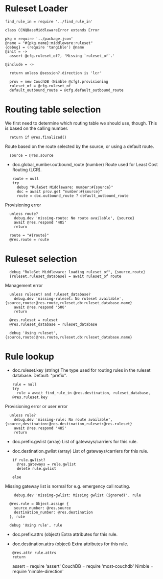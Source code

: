 Ruleset Loader
==============

    find_rule_in = require '../find_rule_in'

    class CCNQBaseMiddlewareError extends Error

    pkg = require '../package.json'
    @name = "#{pkg.name}:middleware:ruleset"
    {debug} = (require 'tangible') @name
    @init = ->
      assert @cfg.ruleset_of?, 'Missing `ruleset_of`.'

    @include = ->

      return unless @session?.direction is 'lcr'

      prov = new CouchDB (Nimble @cfg).provisioning
      ruleset_of = @cfg.ruleset_of
      default_outbound_route = @cfg.default_outbound_route

Routing table selection
=======================

We first need to determine which routing table we should use, though.
This is based on the calling number.

      return if @res.finalized()

Route based on the route selected by the source, or using a default route.

      source = @res.source

* doc.global_number.outbound_route (number) Route used for Least Cost Routing (LCR).

      route = null
      try
        debug "RuleSet Middleware: number:#{source}"
        doc = await prov.get "number:#{source}"
        route = doc.outbound_route ? default_outbound_route

Provisioning error

      unless route?
        debug.dev 'missing-route: No route available', {source}
        await @res.respond '485'
        return

      route = "#{route}"
      @res.route = route

Ruleset selection
=================

      debug "RuleSet Middleware: loading ruleset_of", {source,route}
      {ruleset,ruleset_database} = await ruleset_of route

Management error

      unless ruleset? and ruleset_database?
        debug.dev 'missing-ruleset: No ruleset available', {source,route:@res.route,ruleset,db:ruleset_database.name}
        await @res.respond '500'
        return

      @res.ruleset = ruleset
      @res.ruleset_database = ruleset_database

      debug 'Using ruleset', {source,route:@res.route,ruleset,db:ruleset_database.name}

Rule lookup
===========

* doc.ruleset.key (string) The type used for routing rules in the ruleset database. Default: "prefix".

      rule = null
      try
        rule = await find_rule_in @res.destination, ruleset_database, @res.ruleset.key

Provisioning error or user error

      unless rule?
        debug.dev 'missing-rule: No route available', {source,destination:@res.destination,ruleset:@res.ruleset}
        await @res.respond '485'
        return

* doc.prefix.gwlist (array) List of gateways/carriers for this rule.
* doc.destination.gwlist (array) List of gateways/carriers for this rule.

      if rule.gwlist?
        @res.gateways = rule.gwlist
        delete rule.gwlist

      else

Missing gateway list is normal for e.g. emergency call routing.

        debug.dev 'missing-gwlist: Missing gwlist (ignored)', rule

      @res.rule = Object.assign {
        source_number: @res.source
        destination_number: @res.destination
      }, rule

      debug 'Using rule', rule

* doc.prefix.attrs (object) Extra attributes for this rule.
* doc.destination.attrs (object) Extra attributes for this rule.

      @res.attr rule.attrs
      return

    assert = require 'assert'
    CouchDB = require 'most-couchdb'
    Nimble = require 'nimble-direction'

